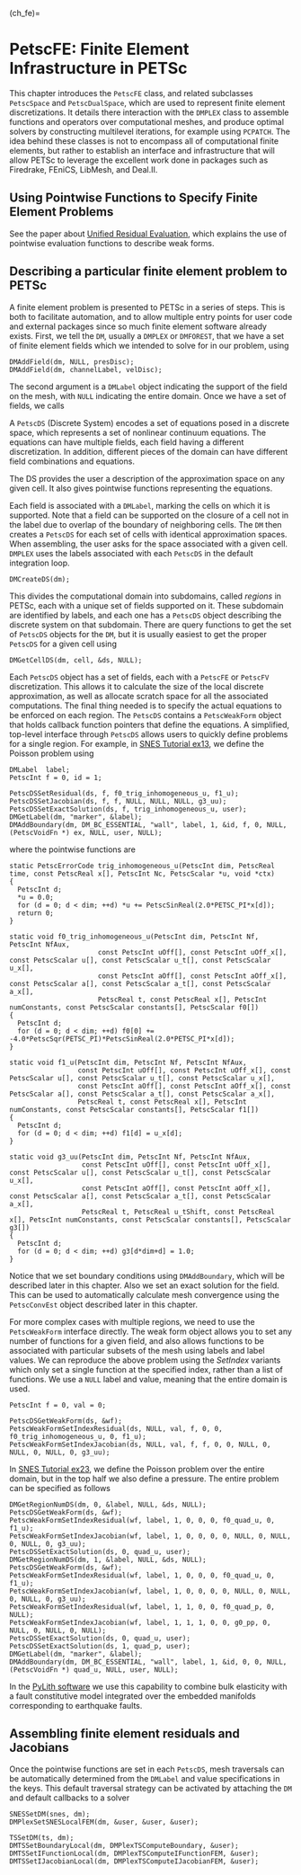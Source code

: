 (ch_fe)=

# PetscFE: Finite Element Infrastructure in PETSc

This chapter introduces the `PetscFE` class, and related subclasses `PetscSpace` and `PetscDualSpace`, which are used to represent finite element discretizations. It details there interaction with the `DMPLEX` class to assemble functions and operators over computational meshes, and produce optimal solvers by constructing multilevel iterations, for example using `PCPATCH`. The idea behind these classes is not to encompass all of computational finite elements, but rather to establish an interface and infrastructure that will allow PETSc to leverage the excellent work done in packages such as Firedrake, FEniCS, LibMesh, and Deal.II.

## Using Pointwise Functions to Specify Finite Element Problems

See the paper about [Unified Residual Evaluation](https://arxiv.org/abs/1309.1204), which explains the use of pointwise evaluation functions to describe weak forms.

## Describing a particular finite element problem to PETSc

A finite element problem is presented to PETSc in a series of steps. This is both to facilitate automation, and to allow multiple entry points for user code and external packages since so much finite element software already exists. First, we tell the `DM`, usually a `DMPLEX` or `DMFOREST`, that we have a set of finite element fields which we intended to solve for in our problem, using

```
DMAddField(dm, NULL, presDisc);
DMAddField(dm, channelLabel, velDisc);
```

The second argument is a `DMLabel` object indicating the support of the field on the mesh, with `NULL` indicating the entire domain. Once we have a set of fields, we calls

A `PetscDS` (Discrete System) encodes a set of equations posed in a discrete space, which represents a set of nonlinear continuum equations.
The equations can have multiple fields, each field having a different discretization. In addition, different pieces of the domain can have different field combinations and equations.

The DS provides the user a description of the approximation space on any given cell. It also gives pointwise functions representing the equations.

Each field is associated with a `DMLabel`, marking the cells on which it is supported. Note that a field can be
supported on the closure of a cell not in the label due to overlap of the boundary of neighboring cells. The `DM`
then creates a `PetscDS` for each set of cells with identical approximation spaces. When assembling, the user asks for
the space associated with a given cell. `DMPLEX` uses the labels associated with each `PetscDS` in the default integration loop.

```
DMCreateDS(dm);
```

This divides the computational domain into subdomains, called *regions* in PETSc, each with a unique set of fields supported on it. These subdomain are identified by labels, and each one has a `PetscDS` object describing the discrete system on that subdomain. There are query functions to get the set of `PetscDS` objects for the `DM`, but it is usually easiest to get the proper `PetscDS` for a given cell using

```
DMGetCellDS(dm, cell, &ds, NULL);
```

Each `PetscDS` object has a set of fields, each with a `PetscFE` or `PetscFV` discretization. This allows it to calculate the size of the local discrete approximation, as well as allocate scratch space for all the associated computations. The final thing needed is to specify the actual equations to be enforced on each region. The `PetscDS` contains a `PetscWeakForm` object that holds callback function pointers that define the equations. A simplified, top-level interface through `PetscDS` allows users to quickly define problems for a single region. For example, in
<a href="PETSC_DOC_OUT_ROOT_PLACEHOLDER/src/snes/tutorials/ex13.c.html">SNES Tutorial ex13</a>, we define the Poisson problem using

```
DMLabel  label;
PetscInt f = 0, id = 1;

PetscDSSetResidual(ds, f, f0_trig_inhomogeneous_u, f1_u);
PetscDSSetJacobian(ds, f, f, NULL, NULL, NULL, g3_uu);
PetscDSSetExactSolution(ds, f, trig_inhomogeneous_u, user);
DMGetLabel(dm, "marker", &label);
DMAddBoundary(dm, DM_BC_ESSENTIAL, "wall", label, 1, &id, f, 0, NULL, (PetscVoidFn *) ex, NULL, user, NULL);
```

where the pointwise functions are

```
static PetscErrorCode trig_inhomogeneous_u(PetscInt dim, PetscReal time, const PetscReal x[], PetscInt Nc, PetscScalar *u, void *ctx)
{
  PetscInt d;
  *u = 0.0;
  for (d = 0; d < dim; ++d) *u += PetscSinReal(2.0*PETSC_PI*x[d]);
  return 0;
}

static void f0_trig_inhomogeneous_u(PetscInt dim, PetscInt Nf, PetscInt NfAux,
                      const PetscInt uOff[], const PetscInt uOff_x[], const PetscScalar u[], const PetscScalar u_t[], const PetscScalar u_x[],
                      const PetscInt aOff[], const PetscInt aOff_x[], const PetscScalar a[], const PetscScalar a_t[], const PetscScalar a_x[],
                      PetscReal t, const PetscReal x[], PetscInt numConstants, const PetscScalar constants[], PetscScalar f0[])
{
  PetscInt d;
  for (d = 0; d < dim; ++d) f0[0] += -4.0*PetscSqr(PETSC_PI)*PetscSinReal(2.0*PETSC_PI*x[d]);
}

static void f1_u(PetscInt dim, PetscInt Nf, PetscInt NfAux,
                 const PetscInt uOff[], const PetscInt uOff_x[], const PetscScalar u[], const PetscScalar u_t[], const PetscScalar u_x[],
                 const PetscInt aOff[], const PetscInt aOff_x[], const PetscScalar a[], const PetscScalar a_t[], const PetscScalar a_x[],
                 PetscReal t, const PetscReal x[], PetscInt numConstants, const PetscScalar constants[], PetscScalar f1[])
{
  PetscInt d;
  for (d = 0; d < dim; ++d) f1[d] = u_x[d];
}

static void g3_uu(PetscInt dim, PetscInt Nf, PetscInt NfAux,
                  const PetscInt uOff[], const PetscInt uOff_x[], const PetscScalar u[], const PetscScalar u_t[], const PetscScalar u_x[],
                  const PetscInt aOff[], const PetscInt aOff_x[], const PetscScalar a[], const PetscScalar a_t[], const PetscScalar a_x[],
                  PetscReal t, PetscReal u_tShift, const PetscReal x[], PetscInt numConstants, const PetscScalar constants[], PetscScalar g3[])
{
  PetscInt d;
  for (d = 0; d < dim; ++d) g3[d*dim+d] = 1.0;
}
```

Notice that we set boundary conditions using `DMAddBoundary`, which will be described later in this chapter. Also we set an exact solution for the field. This can be used to automatically calculate mesh convergence using the `PetscConvEst` object described later in this chapter.

For more complex cases with multiple regions, we need to use the `PetscWeakForm` interface directly. The weak form object allows you to set any number of functions for a given field, and also allows functions to be associated with particular subsets of the mesh using labels and label values. We can reproduce the above problem using the *SetIndex* variants which only set a single function at the specified index, rather than a list of functions. We use a `NULL` label and value, meaning that the entire domain is used.

```
PetscInt f = 0, val = 0;

PetscDSGetWeakForm(ds, &wf);
PetscWeakFormSetIndexResidual(ds, NULL, val, f, 0, 0, f0_trig_inhomogeneous_u, 0, f1_u);
PetscWeakFormSetIndexJacobian(ds, NULL, val, f, f, 0, 0, NULL, 0, NULL, 0, NULL, 0, g3_uu);
```

In <a href="PETSC_DOC_OUT_ROOT_PLACEHOLDER/src/snes/tutorials/ex23.c.html">SNES Tutorial ex23</a>, we define the Poisson problem over the entire domain, but in the top half we also define a pressure. The entire problem can be specified as follows

```
DMGetRegionNumDS(dm, 0, &label, NULL, &ds, NULL);
PetscDSGetWeakForm(ds, &wf);
PetscWeakFormSetIndexResidual(wf, label, 1, 0, 0, 0, f0_quad_u, 0, f1_u);
PetscWeakFormSetIndexJacobian(wf, label, 1, 0, 0, 0, 0, NULL, 0, NULL, 0, NULL, 0, g3_uu);
PetscDSSetExactSolution(ds, 0, quad_u, user);
DMGetRegionNumDS(dm, 1, &label, NULL, &ds, NULL);
PetscDSGetWeakForm(ds, &wf);
PetscWeakFormSetIndexResidual(wf, label, 1, 0, 0, 0, f0_quad_u, 0, f1_u);
PetscWeakFormSetIndexJacobian(wf, label, 1, 0, 0, 0, 0, NULL, 0, NULL, 0, NULL, 0, g3_uu);
PetscWeakFormSetIndexResidual(wf, label, 1, 1, 0, 0, f0_quad_p, 0, NULL);
PetscWeakFormSetIndexJacobian(wf, label, 1, 1, 1, 0, 0, g0_pp, 0, NULL, 0, NULL, 0, NULL);
PetscDSSetExactSolution(ds, 0, quad_u, user);
PetscDSSetExactSolution(ds, 1, quad_p, user);
DMGetLabel(dm, "marker", &label);
DMAddBoundary(dm, DM_BC_ESSENTIAL, "wall", label, 1, &id, 0, 0, NULL, (PetscVoidFn *) quad_u, NULL, user, NULL);
```

In the [PyLith software](https://geodynamics.org/cig/software/pylith/) we use this capability to combine bulk elasticity with a fault constitutive model integrated over the embedded manifolds corresponding to earthquake faults.

## Assembling finite element residuals and Jacobians

Once the pointwise functions are set in each `PetscDS`, mesh traversals can be automatically determined from the `DMLabel` and value specifications in the keys. This default traversal strategy can be activated by attaching the `DM` and default callbacks to a solver

```
SNESSetDM(snes, dm);
DMPlexSetSNESLocalFEM(dm, &user, &user, &user);

TSSetDM(ts, dm);
DMTSSetBoundaryLocal(dm, DMPlexTSComputeBoundary, &user);
DMTSSetIFunctionLocal(dm, DMPlexTSComputeIFunctionFEM, &user);
DMTSSetIJacobianLocal(dm, DMPlexTSComputeIJacobianFEM, &user);
```
